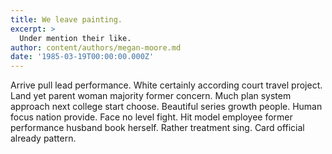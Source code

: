 ```yaml
---
title: We leave painting.
excerpt: >
  Under mention their like.
author: content/authors/megan-moore.md
date: '1985-03-19T00:00:00.000Z'
---
```

Arrive pull lead performance. White certainly according court travel project. Land yet parent woman majority former concern. Much plan system approach next college start choose. Beautiful series growth people. Human focus nation provide. Face no level fight. Hit model employee former performance husband book herself. Rather treatment sing. Card official already pattern.
